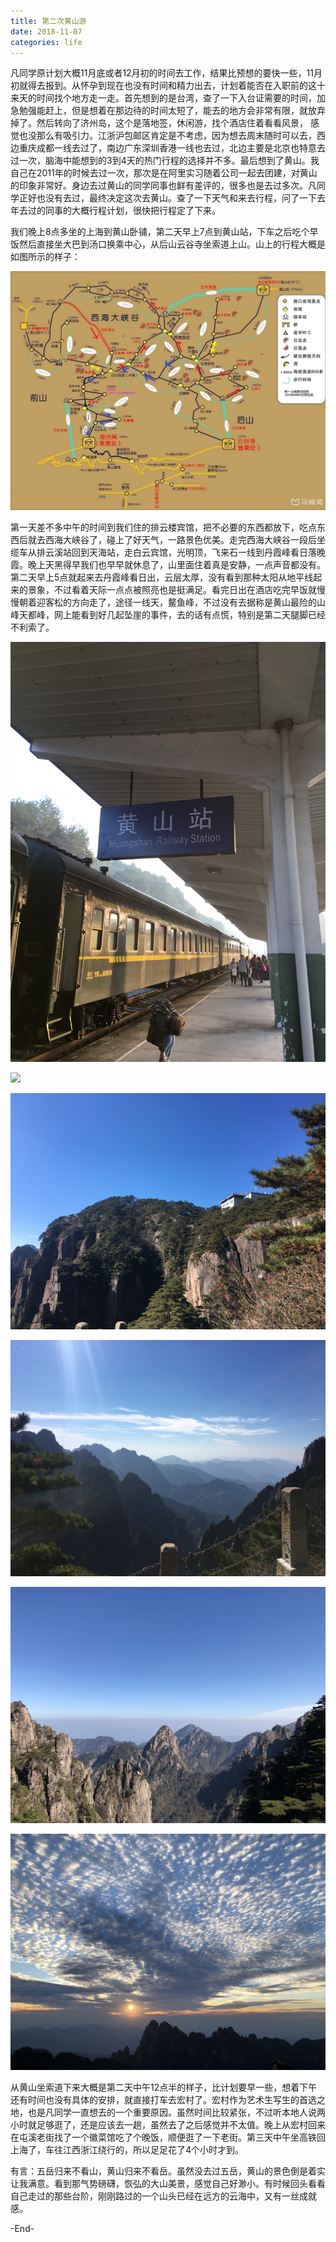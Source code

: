 ```yaml
---
title: 第二次黄山游
date: 2018-11-07
categories: life
---
```


凡同学原计划大概11月底或者12月初的时间去工作，结果比预想的要快一些，11月初就得去报到。从怀孕到现在也没有时间和精力出去，计划着能否在入职前的这十来天的时间找个地方走一走。首先想到的是台湾，查了一下入台证需要的时间，加急勉强能赶上，但是想着在那边待的时间太短了，能去的地方会非常有限，就放弃掉了。然后转向了济州岛，这个是落地签，休闲游，找个酒店住着看看风景， 感觉也没那么有吸引力。江浙沪包邮区肯定是不考虑，因为想去周末随时可以去，西边重庆成都一线去过了，南边广东深圳香港一线也去过，北边主要是北京也特意去过一次，脑海中能想到的3到4天的热门行程的选择并不多。最后想到了黄山。我自己在2011年的时候去过一次，那次是在阿里实习随着公司一起去团建，对黄山的印象非常好。身边去过黄山的同学同事也鲜有差评的，很多也是去过多次。凡同学正好也没有去过，最终决定这次去黄山。查了一下天气和来去行程，问了一下去年去过的同事的大概行程计划，很快把行程定了下来。

我们晚上8点多坐的上海到黄山卧铺，第二天早上7点到黄山站，下车之后吃个早饭然后直接坐大巴到汤口换乘中心，从后山云谷寺坐索道上山。山上的行程大概是如图所示的样子：

![](/assets/images/huangshan/huangshan.png)

第一天差不多中午的时间到我们住的排云楼宾馆，把不必要的东西都放下，吃点东西后就去西海大峡谷了，碰上了好天气，一路景色优美。走完西海大峡谷一段后坐缆车从排云溪站回到天海站，走白云宾馆，光明顶，飞来石一线到丹霞峰看日落晚霞。晚上天黑得早我们也早早就休息了，山里面住着真是安静，一点声音都没有。第二天早上5点就起来去丹霞峰看日出，云层太厚，没有看到那种太阳从地平线起来的景象，不过看着天际一点点被照亮也是挺满足。看完日出在酒店吃完早饭就慢慢朝着迎客松的方向走了，途径一线天，鳌鱼峰，不过没有去据称是黄山最险的山峰天都峰，网上能看到好几起坠崖的事件，去的话有点慌，特别是第二天腿脚已经不利索了。

![](/assets/images/huangshan/1.jpg)

![](/assets/images/huangshan/2.jpg)

![](/assets/images/huangshan/3.jpg)

![](/assets/images/huangshan/4.jpg)

![](/assets/images/huangshan/5.jpg)

![](/assets/images/huangshan/6.jpg)

从黄山坐索道下来大概是第二天中午12点半的样子，比计划要早一些，想着下午还有时间也没有具体的安排，就直接打车去宏村了。宏村作为艺术生写生的首选之地，也是凡同学一直想去的一个重要原因。虽然时间比较紧张，不过听本地人说两小时就足够逛了，还是应该去一趟，虽然去了之后感觉并不太值。晚上从宏村回来在屯溪老街找了一个徽菜馆吃了个晚饭，顺便逛了一下老街。第三天中午坐高铁回上海了，车往江西浙江绕行的，所以足足花了4个小时才到。

有言：五岳归来不看山，黄山归来不看岳。虽然没去过五岳，黄山的景色倒是着实让我满意。看到那气势磅礴，恢弘的大山美景，感觉自己好渺小。有时候回头看看自己走过的那些台阶，刚刚路过的一个山头已经在远方的云海中，又有一丝成就感。

-End-
